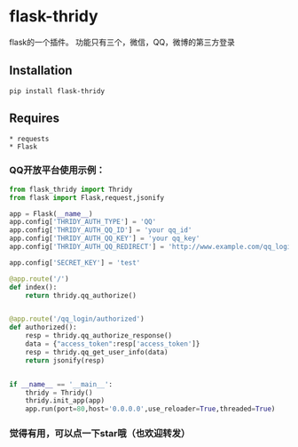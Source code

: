 # flask-thridy
flask的一个插件。 功能只有三个，微信，QQ，微博的第三方登录

Installation
-----
```
pip install flask-thridy
```
Requires
-----

```
* requests
* Flask
```
### QQ开放平台使用示例：
``` python
from flask_thridy import Thridy
from flask import Flask,request,jsonify

app = Flask(__name__)
app.config['THRIDY_AUTH_TYPE'] = 'QQ'
app.config['THRIDY_AUTH_QQ_ID'] = 'your qq_id'
app.config['THRIDY_AUTH_QQ_KEY'] = 'your qq_key'
app.config['THRIDY_AUTH_QQ_REDIRECT'] = 'http://www.example.com/qq_login/authorized'

app.config['SECRET_KEY'] = 'test'

@app.route('/')
def index():
    return thridy.qq_authorize()


@app.route('/qq_login/authorized')
def authorized():
    resp = thridy.qq_authorize_response()
    data = {"access_token":resp['access_token']}
    resp = thridy.qq_get_user_info(data)
    return jsonify(resp)


if __name__ == '__main__':
    thridy = Thridy()
    thridy.init_app(app)
    app.run(port=80,host='0.0.0.0',use_reloader=True,threaded=True)
```

### 觉得有用，可以点一下star哦（也欢迎转发）

